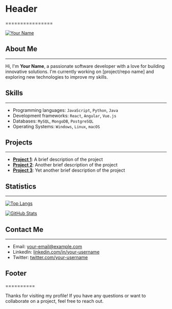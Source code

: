 # Header
================

[![Your Name](https://github.com/your-username.png?size=100)](https://github.com/your-username)

## About Me
------------

Hi, I'm **Your Name**, a passionate software developer with a love for building innovative solutions. I'm currently working on [project/repo name] and exploring new technologies to improve my skills.

## Skills
----------

* Programming languages: `JavaScript`, `Python`, `Java`
* Development frameworks: `React`, `Angular`, `Vue.js`
* Databases: `MySQL`, `MongoDB`, `PostgreSQL`
* Operating Systems: `Windows`, `Linux`, `macOS`

## Projects
------------

* [**Project 1**](https://github.com/your-username/project-1): A brief description of the project
* [**Project 2**](https://github.com/your-username/project-2): Another brief description of the project
* [**Project 3**](https://github.com/your-username/project-3): Yet another brief description of the project

## Statistics
--------------

[![Top Langs](https://github-readme-stats.vercel.app/api/top-langs/?username=your-username&layout=compact)](https://github.com/your-username)

[![GitHub Stats](https://github-readme-stats.vercel.app/api?username=your-username&show_icons=true)](https://github.com/your-username)

## Contact Me
--------------

* Email: [your-email@example.com](mailto:your-email@example.com)
* LinkedIn: [linkedin.com/in/your-username](https://linkedin.com/in/your-username)
* Twitter: [twitter.com/your-username](https://twitter.com/your-username)

## Footer
==========

Thanks for visiting my profile! If you have any questions or want to collaborate on a project, feel free to reach out.
